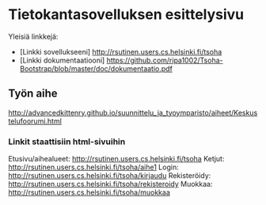 # Tietokantasovelluksen esittelysivu

Yleisiä linkkejä:

* [Linkki sovellukseeni] http://rsutinen.users.cs.helsinki.fi/tsoha
* [Linkki dokumentaatiooni] https://github.com/ripa1002/Tsoha-Bootstrap/blob/master/doc/dokumentaatio.pdf

## Työn aihe

http://advancedkittenry.github.io/suunnittelu_ja_tyoymparisto/aiheet/Keskustelufoorumi.html

### Linkit staattisiin html-sivuihin

Etusivu/aihealueet: http://rsutinen.users.cs.helsinki.fi/tsoha
Ketjut: http://rsutinen.users.cs.helsinki.fi/tsoha/aihe1
Login: http://rsutinen.users.cs.helsinki.fi/tsoha/kirjaudu
Rekisteröidy: http://rsutinen.users.cs.helsinki.fi/tsoha/rekisteroidy
Muokkaa: http://rsutinen.users.cs.helsinki.fi/tsoha/muokkaa

